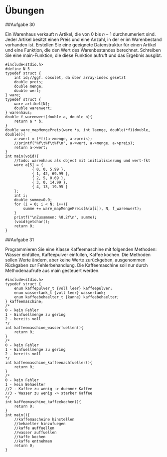 # Übungen

##Aufgabe 30

Ein Warenhaus verkauft n Artikel, die von $0$ bis $n−1$ durchnumeriert sind. Jeder Artikel besitzt einen Preis und eine Anzahl, in der er im Warenbestand vorhanden ist. Erstellen Sie eine geeignete Datenstruktur für einen Artikel und eine Funktion, die den Wert des Warenbestandes berechnet. Schreiben Sie eine main-Funktion, die diese Funktion aufruft und das Ergebnis ausgibt.

	#include<stdio.h>
	#define N 5
	typedef struct {
		int id;//ggf. obsolet, da über array-index gesetzt
		double preis;
		double menge;
		double wert;
	} ware;
	typedef struct {
		ware artikel[N];
		double warenwert;
	} warenhaus;
	double f_warenwert(double a, double b){
		return a * b;
	}
	double ware_mapMengePreis(ware *a, int laenge, double(*f)(double, double)){
		a->wert = (*f)(a->menge, a->preis);
		//printf("%f\t%f\t%f\n", a->wert, a->menge, a->preis);
		return a->wert;
	}
	int main(void){
		//todo: warenhaus als object mit initialisierung und wert-fkt
		ware a[5] = {
				{ 0, 0, 5.99 },
				{ 1, 42, 69.99 },
				{ 2, 5, 0.69 },
				{ 3, 0, 14.99 },
				{ 4, 13, 19.95 }
		};
		int i;
		double summe=0.0;
		for (i = 0; i < N; i++){
			summe += ware_mapMengePreis(&(a[i]), N, f_warenwert);
		}
		printf("\nZusammen: %8.2f\n", summe);
		(void)getchar();
		return 0;
	}

##Aufgabe 31

Programmieren Sie eine Klasse Kaffeemaschine mit folgenden Methoden: Wasser einfüllen, Kaffeepulver einfüllen, Kaffee kochen. Die Methoden sollen Werte ändern, aber keine Werte zurückgeben, ausgenommen Rückgaben zur Fehlerbehandlung. Die Kaffeemaschine soll nur durch Methodenaufrufe aus main gesteuert werden.

	#include<stdio.h>
	typedef struct {
		enum kaffepulver_t {voll leer} kaffeepulver;
		enum wassertank_t {voll leer} wassertank;
		enum kaffeebehaelter_t {kanne} kaffeebehaelter;
	} kaffeemaschine;
	/*
	0 - kein Fehler
	1 - Einfuellmenge zu gering
	2 - bereits voll
	*/
	int kaffeemaschine_wasserfuellen(){
		return 0;
	}
	/*
	0 - kein Fehler
	1 - Einfuellmenge zu gering
	2 - bereits voll
	*/
	int kaffeemaschine_kaffeenachfueller(){
		return 0;
	}
	/*
	0 - kein Fehler
	1 - kein Behaelter
	//2 - Kaffee zu wenig -> duenner Kaffee
	//3 - Wasser zu wenig -> starker Kaffee
	*/
	int kaffeemaschine_kaffeekochen(){
		return 0;
	}
	int main(){
		//kaffemascheine hinstellen
		//behaelter hinzufuegen
		//kaffe auffuellen
		//wasser auffuellen
		//kaffe kochen
		//kaffe entnehmen
		return 0;
	}
